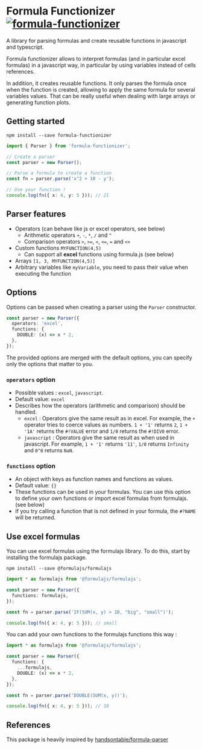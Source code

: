# Formula Functionizer [![formula-functionizer](https://img.shields.io/npm/v/formula-functionizer.svg)](https://www.npmjs.com/package/formula-functionizer)

A library for parsing formulas and create reusable functions in javascript and typescript.

Formula functionizer allows to interpret formulas (and in particular excel formulas) in a javascript way, in particular by using variables instead of cells references.

In addition, it creates reusable functions. It only parses the formula once when the function is created, allowing to apply the same formula for several variables values. That can be really useful when dealing with large arrays or generating function plots.

## Getting started

```
npm install --save formula-functionizer
```

```typescript
import { Parser } from 'formula-functionizer';

// Create a parser
const parser = new Parser();

// Parse a formula to create a function
const fn = parser.parse('x^2 + 10 - y');

// Use your function !
console.log(fn({ x: 4, y: 5 })); // 21
```

## Parser features

- Operators (can behave like js or excel operators, see below)
  - Arithmetic operators `+`, `-`, `*`, `/` and `^`
  - Comparison operators `>`, `>=`, `<`, `<=`, `=` and `<>`
- Custom functions `MYFUNCTION(4,5)`
  - Can support all **excel** functions using formula.js (see below)
- Arrays `[1, 3, MYFUNCTION(4,5)]`
- Arbitrary variables like `myVariable`, you need to pass their value when executing the function

## Options

Options can be passed when creating a parser using the `Parser` constructor.

```typescript
const parser = new Parser({
  operators: 'excel',
  functions: {
    DOUBLE: (x) => x * 2,
  },
});
```

The provided options are merged with the default options, you can specify only the options that matter to you.

### `operators` option

- Possible values : `excel`, `javascript`.
- Default value: `excel`
- Describes how the operators (arithmetic and comparison) should be handled.
  - `excel` : Operators give the same result as in excel. For example, the `+` operator tries to coerce values as numbers. `1 + '1'` returns `2`, `1 + '1A'` returns the `#!VALUE` error and `1/0` returns the `#!DIV0` error.
  - `javascript` : Operators give the same result as when used in javascript. For example, `1 + '1'` returns `'11'`, `1/0` returns `Infinity` and `0^0` returns `NaN`.

### `functions` option

- An object with keys as function names and functions as values.
- Default value: `{}`
- These functions can be used in your formulas. You can use this option to define your own functions or import excel formulas from formulajs. (see below)
- If you try calling a function that is not defined in your formula, the `#?NAME` will be returned.

## Use excel formulas

You can use excel formulas using the formulajs library. To do this, start by installing the formulajs package.

`npm install --save @formulajs/formulajs`

```typescript
import * as formulajs from '@formulajs/formulajs';

const parser = new Parser({
  functions: formulajs,
});

const fn = parser.parse('IF(SUM(x, y) > 10, "big", "small")');

console.log(fn({ x: 4, y: 5 })); // small
```

You can add your own functions to the formulajs functions this way :

```typescript
import * as formulajs from '@formulajs/formulajs';

const parser = new Parser({
  functions: {
    ...formulajs,
    DOUBLE: (x) => x * 2,
  },
});

const fn = parser.parse('DOUBLE(SUM(x, y))');

console.log(fn({ x: 4, y: 5 })); // 18
```

## References

This package is heavily inspired by [handsontable/formula-parser](https://github.com/handsontable/formula-parser)
